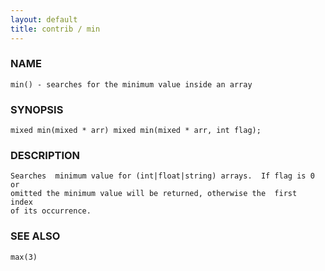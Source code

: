 ```yaml
---
layout: default
title: contrib / min
---
```


### NAME

    min() - searches for the minimum value inside an array


### SYNOPSIS

    mixed min(mixed * arr) mixed min(mixed * arr, int flag);


### DESCRIPTION

    Searches  minimum value for (int|float|string) arrays.  If flag is 0 or
    omitted the minimum value will be returned, otherwise the  first  index
    of its occurrence.


### SEE ALSO

    max(3)
